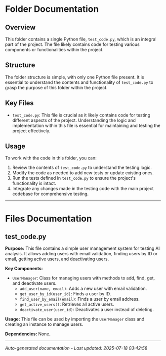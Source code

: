 # Folder Documentation

## Overview
This folder contains a single Python file, `test_code.py`, which is an integral part of the project. The file likely contains code for testing various components or functionalities within the project.

## Structure
The folder structure is simple, with only one Python file present. It is essential to understand the contents and functionality of `test_code.py` to grasp the purpose of this folder within the project.

## Key Files
- `test_code.py`: This file is crucial as it likely contains code for testing different aspects of the project. Understanding the logic and implementation within this file is essential for maintaining and testing the project effectively.

## Usage
To work with the code in this folder, you can:
1. Review the contents of `test_code.py` to understand the testing logic.
2. Modify the code as needed to add new tests or update existing ones.
3. Run the tests defined in `test_code.py` to ensure the project's functionality is intact.
4. Integrate any changes made in the testing code with the main project codebase for comprehensive testing.

---

# Files Documentation

## test_code.py

**Purpose:** This file contains a simple user management system for testing AI analysis. It allows adding users with email validation, finding users by ID or email, getting active users, and deactivating users.

**Key Components:**
- `UserManager`: Class for managing users with methods to add, find, get, and deactivate users.
  - `add_user(name, email)`: Adds a new user with email validation.
  - `get_user_by_id(user_id)`: Finds a user by ID.
  - `find_user_by_email(email)`: Finds a user by email address.
  - `get_active_users()`: Retrieves all active users.
  - `deactivate_user(user_id)`: Deactivates a user instead of deleting.

**Usage:** This file can be used by importing the `UserManager` class and creating an instance to manage users.

**Dependencies:** None.

---
*Auto-generated documentation - Last updated: 2025-07-18 03:42:58*
